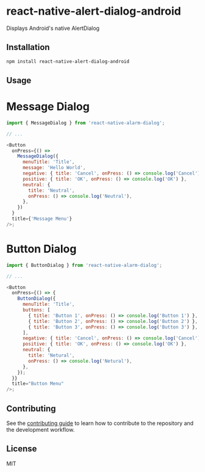 # react-native-alert-dialog-android

Displays Android's native AlertDialog

## Installation

```sh
npm install react-native-alert-dialog-android
```

## Usage

# Message Dialog

```js
import { MessageDialog } from 'react-native-alarm-dialog';

// ...

<Button
  onPress={() =>
    MessageDialog({
      menuTitle: 'Title',
      message: 'Hello World',
      negative: { title: 'Cancel', onPress: () => console.log('Cancel') },
      positive: { title: 'OK', onPress: () => console.log('OK') },
      neutral: {
        title: 'Neutral',
        onPress: () => console.log('Neutral'),
      },
    })
  }
  title={'Message Menu'}
/>;
```

# Button Dialog

```js
import { ButtonDialog } from 'react-native-alarm-dialog';

// ...

<Button
  onPress={() => {
    ButtonDialog({
      menuTitle: 'Title',
      buttons: [
        { title: 'Button 1', onPress: () => console.log('Button 1') },
        { title: 'Button 2', onPress: () => console.log('Button 2') },
        { title: 'Button 3', onPress: () => console.log('Button 3') },
      ],
      negative: { title: 'Cancel', onPress: () => console.log('Cancel') },
      positive: { title: 'OK', onPress: () => console.log('OK') },
      neutral: {
        title: 'Netural',
        onPress: () => console.log('Netural'),
      },
    });
  }}
  title="Button Menu"
/>;
```

## Contributing

See the [contributing guide](CONTRIBUTING.md) to learn how to contribute to the repository and the development workflow.

## License

MIT
